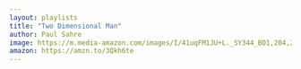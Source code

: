 ```yaml
---
layout: playlists
title: "Two Dimensional Man"
author: Paul Sahre
image: https://m.media-amazon.com/images/I/41uqFM1JU+L._SY344_BO1,204,203,200_.jpg
amazon: https://amzn.to/3Qkh6te
---
```


